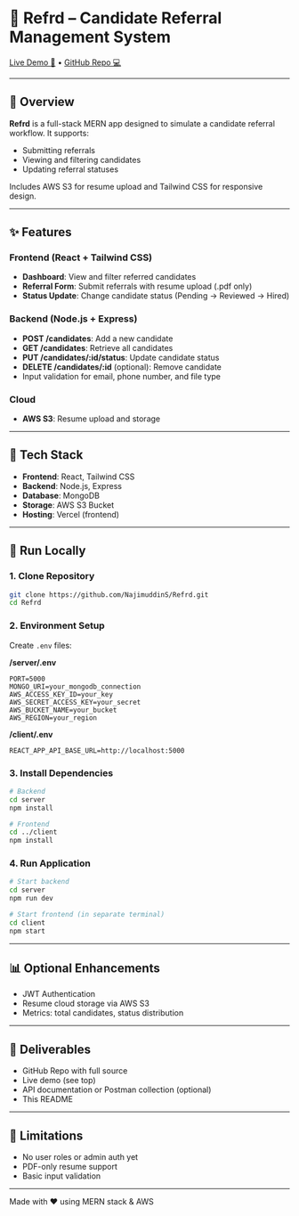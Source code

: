 # 💾 Refrd – Candidate Referral Management System

[Live Demo 🔗](https://refrd.vercel.app) • [GitHub Repo 💻](https://github.com/NajimuddinS/Refrd.git)

---

## 🔧 Overview

**Refrd** is a full-stack MERN app designed to simulate a candidate referral workflow. It supports:

* Submitting referrals
* Viewing and filtering candidates
* Updating referral statuses

Includes AWS S3 for resume upload and Tailwind CSS for responsive design.

---

## ✨ Features

### Frontend (React + Tailwind CSS)

* **Dashboard**: View and filter referred candidates
* **Referral Form**: Submit referrals with resume upload (.pdf only)
* **Status Update**: Change candidate status (Pending → Reviewed → Hired)

### Backend (Node.js + Express)

* **POST /candidates**: Add a new candidate
* **GET /candidates**: Retrieve all candidates
* **PUT /candidates/\:id/status**: Update candidate status
* **DELETE /candidates/\:id** (optional): Remove candidate
* Input validation for email, phone number, and file type

### Cloud

* **AWS S3**: Resume upload and storage

---

## 📄 Tech Stack

* **Frontend**: React, Tailwind CSS
* **Backend**: Node.js, Express
* **Database**: MongoDB
* **Storage**: AWS S3 Bucket
* **Hosting**: Vercel (frontend)

---

## 🚀 Run Locally

### 1. Clone Repository

```bash
git clone https://github.com/NajimuddinS/Refrd.git
cd Refrd
```

### 2. Environment Setup

Create `.env` files:

**/server/.env**

```
PORT=5000
MONGO_URI=your_mongodb_connection
AWS_ACCESS_KEY_ID=your_key
AWS_SECRET_ACCESS_KEY=your_secret
AWS_BUCKET_NAME=your_bucket
AWS_REGION=your_region
```

**/client/.env**

```
REACT_APP_API_BASE_URL=http://localhost:5000
```

### 3. Install Dependencies

```bash
# Backend
cd server
npm install

# Frontend
cd ../client
npm install
```

### 4. Run Application

```bash
# Start backend
cd server
npm run dev

# Start frontend (in separate terminal)
cd client
npm start
```

---

## 📊 Optional Enhancements

* JWT Authentication
* Resume cloud storage via AWS S3
* Metrics: total candidates, status distribution

---

## 📓 Deliverables

* GitHub Repo with full source
* Live demo (see top)
* API documentation or Postman collection (optional)
* This README

---

## 👀 Limitations

* No user roles or admin auth yet
* PDF-only resume support
* Basic input validation

---

Made with ❤️ using MERN stack & AWS
